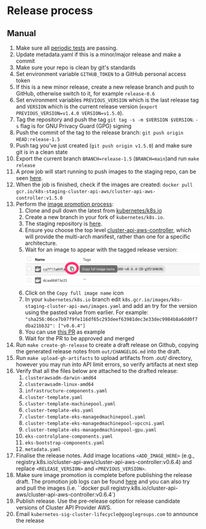 # Release process

## Manual

1.  Make sure all [periodic tests](https://testgrid.k8s.io/sig-cluster-lifecycle-cluster-api-provider-aws) are passing.
1.  Update metadata.yaml if this is a minor/major release and make a commit
1.  Make sure your repo is clean by git's standards
1.  Set environment variable `GITHUB_TOKEN` to a GitHub personal access token
1.  If this is a new minor release, create a new release branch and push to GitHub, otherwise switch to it, for example `release-0.6`
1.  Set environment variables `PREVIOUS_VERSION` which is the last release tag and `VERSION` which is the current release version (`export PREVIOUS_VERSION=v1.4.0 VERSION=v1.5.0`).
1.  Tag the repository and push the tag `git tag -s -m $VERSION $VERSION`. `-s` flag is for GNU Privacy Guard (GPG) signing
1.  Push the commit of the tag to the release branch: `git push origin HEAD:release-1.5`
1.  Push tag you've just created (`git push origin v1.5.0`) and make sure git is in a clean state
1.  Export the current branch `BRANCH=release-1.5` (`BRANCH=main`)and run `make release`
1.  A prow job will start running to push images to the staging repo, can be seen [here](https://testgrid.k8s.io/sig-cluster-lifecycle-image-pushes#post-cluster-api-provider-aws-push-images).
1.  When the job is finished, check if the images are created: `docker pull gcr.io/k8s-staging-cluster-api-aws/cluster-api-aws-controller:v1.5.0`
1.  Perform the [image promotion process](https://github.com/kubernetes/k8s.io/tree/main/k8s.gcr.io#image-promoter):
    1.  Clone and pull down the latest from [kubernetes/k8s.io](https://github.com/kubernetes/k8s.io)
    1.  Create a new branch in your fork of `kubernetes/k8s.io`.
    1.  The staging repository is [here](https://console.cloud.google.com/gcr/images/k8s-staging-cluster-api-aws/GLOBAL).
    1.  Ensure you choose the top level [cluster-api-aws-controller](https://console.cloud.google.com/gcr/images/k8s-staging-cluster-api-aws/GLOBAL/cluster-api-aws-controller?gcrImageListsize=30), which will provide the multi-arch manifest, rather than one for a specific architecture.
    1.  Wait for an image to appear with the tagged release version:
    ![image promotion](./imagepromo1.png)
    1.  Click on the `Copy full image name` icon
    1.  In your `kubernetes/k8s.io` branch edit `k8s.gcr.io/images/k8s-staging-cluster-api-aws/images.yaml` and add an try for the version using the pasted value from earlier. For example: `"sha256:06ce7b97f9fe116df65c293deef63981dec3e33dec9984b8a6dd0f7dba21bb32": ["v0.6.4"]`
    1.  You can use [this PR](https://github.com/kubernetes/k8s.io/pull/1565) as example
    1.  Wait for the PR to be approved and merged
1.  Run `make create-gh-release` to create a draft release on Github, copying the generated release notes from `out/CHANGELOG.md` into the draft.
1.  Run `make upload-gh-artifacts` to upload artifacts from .out/ directory, however you may run into API limit errors, so verify artifacts at next step
1.  Verify that all the files below are attached to the drafted release:
    1. `clusterawsadm-darwin-amd64`
    1. `clusterawsadm-linux-amd64`
    1. `infrastructure-components.yaml`
    1. `cluster-template.yaml`
    1. `cluster-template-machinepool.yaml`
    1. `cluster-template-eks.yaml`
    1. `cluster-template-eks-managedmachinepool.yaml`
    1. `cluster-template-eks-managedmachinepool-vpccni.yaml`
    1. `cluster-template-eks-managedmachinepool-gpu.yaml`
    1. `eks-controlplane-components.yaml`
    1. `eks-bootstrap-components.yaml`
    1. `metadata.yaml`
1.  Finalise the release notes. Add image locations `<ADD_IMAGE_HERE>` (e.g., registry.k8s.io/cluster-api-aws/cluster-api-aws-controller:v0.6.4) and replace `<RELEASE_VERSION>` and `<PREVIOUS_VERSION>`.
1.  Make sure image promotion is complete before publishing the release draft. The promotion job logs can be found [here](https://testgrid.k8s.io/sig-k8s-infra-k8sio#post-k8sio-image-promo) and you can also try and pull the images (i.e. ``docker pull registry.k8s.io/cluster-api-aws/cluster-api-aws-controller:v0.6.4`)
1.  Publish release. Use the pre-release option for release
     candidate versions of Cluster API Provider AWS.
1.  Email `kubernetes-sig-cluster-lifecycle@googlegroups.com` to announce the release
